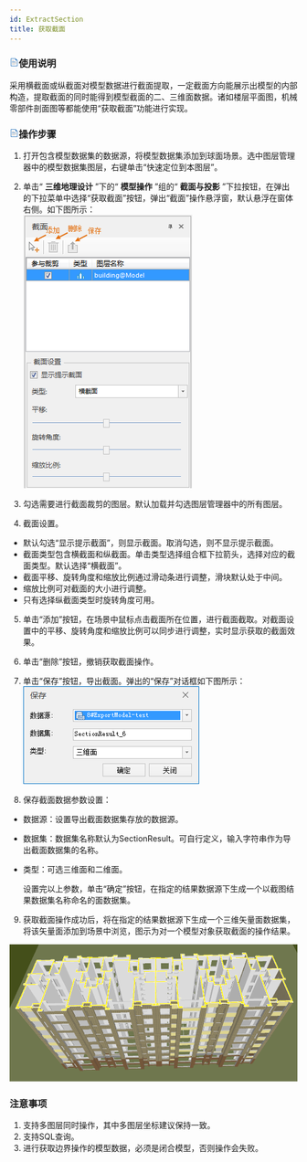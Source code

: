 ```yaml
---
id: ExtractSection
title: 获取截面
---
```

### ![](../../../img/read.gif)使用说明

采用横截面或纵截面对模型数据进行截面提取，一定截面方向能展示出模型的内部构造，提取截面的同时能得到模型截面的二、三维面数据。诸如楼层平面图，机械零部件剖面图等都能使用“获取截面”功能进行实现。

### ![](../../../img/read.gif)操作步骤

  1. 打开包含模型数据集的数据源，将模型数据集添加到球面场景。选中图层管理器中的模型数据集图层，右键单击“快速定位到本图层”。
  2. 单击“ **三维地理设计** ”下的“ **模型操作** ”组的“ **截面与投影** ”下拉按钮，在弹出的下拉菜单中选择“获取截面”按钮，弹出“截面”操作悬浮窗，默认悬浮在窗体右侧。如下图所示：       
![](img/ExtractSectionCross_Dialog.png)  

  3. 勾选需要进行截面裁剪的图层。默认加载并勾选图层管理器中的所有图层。
  4. 截面设置。 
  * 默认勾选“显示提示截面”，则显示截面。取消勾选，则不显示提示截面。
  * 截面类型包含横截面和纵截面。单击类型选择组合框下拉箭头，选择对应的截面类型。默认选择“横截面”。
  * 截面平移、旋转角度和缩放比例通过滑动条进行调整，滑块默认处于中间。
  * 缩放比例可对截面的大小进行调整。
  * 只有选择纵截面类型时旋转角度可用。
  5. 单击“添加”按钮，在场景中鼠标点击截面所在位置，进行截面截取。对截面设置中的平移、旋转角度和缩放比例可以同步进行调整，实时显示获取的截面效果。
  6. 单击“删除”按钮，撤销获取截面操作。
  7. 单击“保存”按钮，导出截面。弹出的“保存”对话框如下图所示：       
![](img/SectionResult_Dialog.png)    

  8. 保存截面数据参数设置： 
  * 数据源：设置导出截面数据集存放的数据源。
  * 数据集：数据集名称默认为SectionResult。可自行定义，输入字符串作为导出截面数据集的名称。
  * 类型：可选三维面和二维面。

     设置完以上参数，单击“确定”按钮，在指定的结果数据源下生成一个以截图结果数据集名称命名的面数据集。

  9. 获取截面操作成功后，将在指定的结果数据源下生成一个三维矢量面数据集，将该矢量面添加到场景中浏览，图示为对一个模型对象获取截面的操作结果。  

![](img/ExtractSectionCross_Result.png)  
 

### 注意事项

  1. 支持多图层同时操作，其中多图层坐标建议保持一致。
  2. 支持SQL查询。
  3. 进行获取边界操作的模型数据，必须是闭合模型，否则操作会失败。



